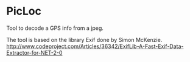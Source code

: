 PicLoc
======

Tool to decode a GPS info from a jpeg.

The tool is based on the library Exif done by  Simon McKenzie.
http://www.codeproject.com/Articles/36342/ExifLib-A-Fast-Exif-Data-Extractor-for-NET-2-0

